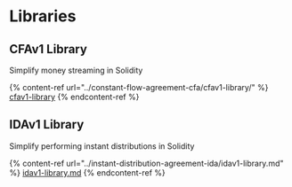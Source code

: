 # Libraries

## CFAv1 Library

Simplify money streaming in Solidity

{% content-ref url="../constant-flow-agreement-cfa/cfav1-library/" %}
[cfav1-library](../constant-flow-agreement-cfa/cfav1-library/)
{% endcontent-ref %}

## IDAv1 Library

Simplify performing instant distributions in Solidity

{% content-ref url="../instant-distribution-agreement-ida/idav1-library.md" %}
[idav1-library.md](../instant-distribution-agreement-ida/idav1-library.md)
{% endcontent-ref %}
